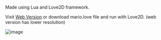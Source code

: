 Made using Lua and Love2D framework.

Visit [Web Version](https://65fb39edf0a2cf138f057495--velvety-cajeta-9657de.netlify.app/) or download mario.love file and run with Love2D. (web version has lower resolution)

![image](https://github.com/mitinull/mario/assets/80200060/f604d0ab-2eb2-49d6-bb63-fff594291d88)
